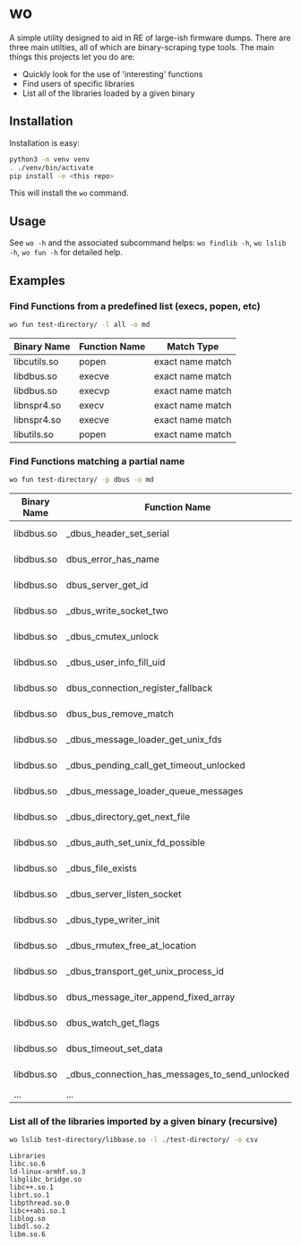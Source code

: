 # wo
A simple utility designed to aid in RE of large-ish firmware dumps. There are three main utilties, all of which are binary-scraping type tools. The main things this projects let you do are:
- Quickly look for the use of 'interesting' functions
- Find users of specific libraries
- List all of the libraries loaded by a given binary


## Installation
Installation is easy:
```bash
python3 -m venv venv
. ./venv/bin/activate
pip install -e <this repo>
```

This will install the `wo` command. 

## Usage
See `wo -h` and the associated subcommand helps: `wo findlib -h`, `wo lslib -h`, `wo fun -h` for detailed help.

## Examples

### Find Functions from a predefined list (execs, popen, etc)
```bash
wo fun test-directory/ -l all -o md
```

| Binary Name   |Function Name  |Match Type |
|-|-|-|
| libcutils.so  |popen  |exact name match |
| libdbus.so    |execve |exact name match |
| libdbus.so    |execvp |exact name match |
| libnspr4.so   |execv  |exact name match |
| libnspr4.so   |execve |exact name match |
| libutils.so   |popen  |exact name match |

### Find Functions matching a partial name
```bash
wo fun test-directory/ -p dbus -o md
```

| Binary Name   |Function Name  |Match Type |
|-|-|-|
| libdbus.so    |_dbus_header_set_serial        |regex match |
| libdbus.so    |dbus_error_has_name    |regex match |
| libdbus.so    |dbus_server_get_id     |regex match |
| libdbus.so    |_dbus_write_socket_two |regex match |
| libdbus.so    |_dbus_cmutex_unlock    |regex match |
| libdbus.so    |_dbus_user_info_fill_uid       |regex match |
| libdbus.so    |dbus_connection_register_fallback      |regex match |
| libdbus.so    |dbus_bus_remove_match  |regex match |
| libdbus.so    |_dbus_message_loader_get_unix_fds      |regex match |
| libdbus.so    |_dbus_pending_call_get_timeout_unlocked        |regex match |
| libdbus.so    |_dbus_message_loader_queue_messages    |regex match |
| libdbus.so    |_dbus_directory_get_next_file  |regex match |
| libdbus.so    |_dbus_auth_set_unix_fd_possible        |regex match |
| libdbus.so    |_dbus_file_exists      |regex match |
| libdbus.so    |_dbus_server_listen_socket     |regex match |
| libdbus.so    |_dbus_type_writer_init |regex match |
| libdbus.so    |_dbus_rmutex_free_at_location  |regex match |
| libdbus.so    |_dbus_transport_get_unix_process_id    |regex match |
| libdbus.so    |dbus_message_iter_append_fixed_array   |regex match |
| libdbus.so    |dbus_watch_get_flags   |regex match |
| libdbus.so    |dbus_timeout_set_data  |regex match |
| libdbus.so    |_dbus_connection_has_messages_to_send_unlocked |regex match |
| ...  | ... | ... |


### List all of the libraries imported by a given binary (recursive)
```bash
wo lslib test-directory/libbase.so -l ./test-directory/ -o csv
```

```
Libraries
libc.so.6
ld-linux-armhf.so.3
libglibc_bridge.so
libc++.so.1
librt.so.1
libpthread.so.0
libc++abi.so.1
liblog.so
libdl.so.2
libm.so.6
```
